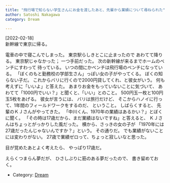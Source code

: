 ```yaml
---
title: "飛行場で知らない学生さんにお金を渡したあと、先輩から業績について尋ねられた"
author: Satoshi Nakagawa
category: Dream

---
```


[2022-02-18]  
 新幹線で東京に帰る。

電車の中で寝こんでしまった。
東京駅らしきとこに止まったので
あわてて降りる。
東京駅じゃなかった；
一つ手前だった。
次の新幹線が来るまでホームのベンチにすわって
待っている。
いつの間にかベンチは飛行場のベンチになっている。
「ぼくのもと勤務校の学部生さん」っぽい女の子がやってくる。
ぼくの知らない子だ。
これからバリに行くので2000円貸してくれ、と彼女がいう。
何も考えずに「いいよ」と答えた。
あまりお金をもっていないことに気づいて、
あわてて「1000円でいい？」と聞くと、「いい」とのこと。
500円玉一枚と100円玉5枚をあげる。
彼女が言うには、
バリは旅行だけど、
そこからハノイに行って、1年間のフィールドワークをするのだ、
ということ。
しばらくすると、
先輩のＫＪさんがやってきた。
「中川くん、1970年の業績はあるかい？」とぼくに聞く。
「その時は17歳だから、まだ業績はないですね」と答えると、
ＫＪさんはちょっとがっかりした風だった。
横から、さっきの女の子が
「1970年には27歳だったんじゃないんですか？」という。
その通りだ。
でも業績がないことには変わりがない。
27歳で業績ゼロって、ちょっと寂しいなと思った。

 目が覚めたあとよく考えたら、
やっぱり17歳だ。

 えらくつまらん夢だが、
ひさしぶりに筋のある夢だったので、
書き留めておく。

- Category: [Dream](categories.html#Dream)

